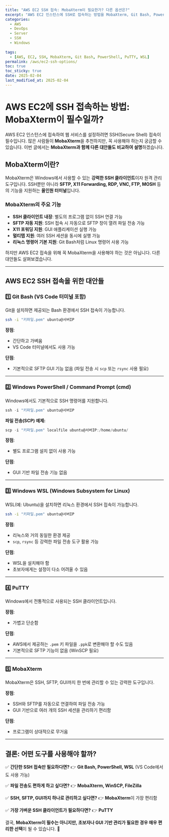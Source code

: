 ```yaml
---
title: "AWS EC2 SSH 접속: MobaXterm이 필요한가? 다른 옵션은?"
excerpt: "AWS EC2 인스턴스에 SSH로 접속하는 방법을 MobaXterm, Git Bash, PowerShell, WSL, PuTTY 등 다양한 도구와 함께 비교하고 설명합니다."
categories:
  - AWS
  - DevOps
  - Server
  - SSH
  - Windows
  
tags:
  - [AWS, EC2, SSH, MobaXterm, Git Bash, PowerShell, PuTTY, WSL]
permalink: /aws/ec2-ssh-options/
toc: true
toc_sticky: true
date: 2025-02-04
last_modified_at: 2025-02-04
---
```


# AWS EC2에 SSH 접속하는 방법: MobaXterm이 필수일까?

AWS EC2 인스턴스에 접속하여 웹 서비스를 설정하려면 SSH(Secure Shell) 접속이 필수입니다. 많은 사람들이 **MobaXterm**을 추천하지만, 꼭 사용해야 하는지 궁금할 수 있습니다. 이번 글에서는 **MobaXterm과 함께 다른 대안들도 비교하여 설명**하겠습니다.

## MobaXterm이란?

MobaXterm은 Windows에서 사용할 수 있는 **강력한 SSH 클라이언트**이자 원격 관리 도구입니다. SSH뿐만 아니라 **SFTP, X11 Forwarding, RDP, VNC, FTP, MOSH** 등의 기능을 지원하는 **올인원 터미널**입니다.

### MobaXterm의 주요 기능
- **SSH 클라이언트 내장**: 별도의 프로그램 없이 SSH 연결 가능
- **SFTP 자동 지원**: SSH 접속 시 자동으로 SFTP 창이 열려 파일 전송 가능
- **X11 포워딩 지원**: GUI 애플리케이션 실행 가능
- **멀티탭 지원**: 여러 SSH 세션을 동시에 실행 가능
- **리눅스 명령어 기본 지원**: Git Bash처럼 Linux 명령어 사용 가능

하지만 AWS EC2 접속을 위해 꼭 MobaXterm을 사용해야 하는 것은 아닙니다. 다른 대안들도 살펴보겠습니다.

---

## AWS EC2 SSH 접속을 위한 대안들

### 1️⃣ **Git Bash (VS Code 터미널 포함)**
Git을 설치하면 제공되는 Bash 환경에서 SSH 접속이 가능합니다.

```sh
ssh -i "키파일.pem" ubuntu@서버IP
```

**장점**:
- 간단하고 가벼움
- VS Code 터미널에서도 사용 가능

**단점**:
- 기본적으로 SFTP GUI 기능 없음 (파일 전송 시 `scp` 또는 `rsync` 사용 필요)

---

### 2️⃣ **Windows PowerShell / Command Prompt (cmd)**
Windows에서도 기본적으로 SSH 명령어를 지원합니다.

```powershell
ssh -i "키파일.pem" ubuntu@서버IP
```

**파일 전송(SCP) 예제:**
```powershell
scp -i "키파일.pem" localfile ubuntu@서버IP:/home/ubuntu/
```

**장점**:
- 별도 프로그램 설치 없이 사용 가능

**단점**:
- GUI 기반 파일 전송 기능 없음

---

### 3️⃣ **Windows WSL (Windows Subsystem for Linux)**
WSL(예: Ubuntu)을 설치하면 리눅스 환경에서 SSH 접속이 가능합니다.

```sh
ssh -i "키파일.pem" ubuntu@서버IP
```

**장점**:
- 리눅스와 거의 동일한 환경 제공
- `scp`, `rsync` 등 강력한 파일 전송 도구 활용 가능

**단점**:
- WSL을 설치해야 함
- 초보자에게는 설정이 다소 어려울 수 있음

---

### 4️⃣ **PuTTY**
Windows에서 전통적으로 사용되는 SSH 클라이언트입니다.

**장점**:
- 가볍고 단순함

**단점**:
- AWS에서 제공하는 `.pem` 키 파일을 `.ppk`로 변환해야 할 수도 있음
- 기본적으로 SFTP 기능이 없음 (WinSCP 필요)

---

### 5️⃣ **MobaXterm**
MobaXterm은 SSH, SFTP, GUI까지 한 번에 관리할 수 있는 강력한 도구입니다.

**장점**:
- SSH와 SFTP를 자동으로 연결하여 파일 전송 가능
- GUI 기반으로 여러 개의 SSH 세션을 관리하기 편리함

**단점**:
- 프로그램이 상대적으로 무거움

---

## 결론: 어떤 도구를 사용해야 할까?

✅ **간단한 SSH 접속만 필요하다면?**
👉 **Git Bash, PowerShell, WSL** (VS Code에서도 사용 가능)

✅ **파일 전송도 편하게 하고 싶다면?**
👉 **MobaXterm, WinSCP, FileZilla**

✅ **SSH, SFTP, GUI까지 하나로 관리하고 싶다면?**
👉 **MobaXterm**이 가장 편리함

✅ **가장 가벼운 SSH 클라이언트가 필요하다면?**
👉 **PuTTY**

결국, **MobaXterm이 필수는 아니지만, 초보자나 GUI 기반 관리가 필요한 경우 매우 편리한 선택**이 될 수 있습니다. 🚀

